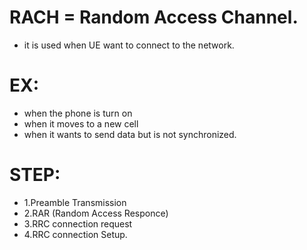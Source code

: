 # RACH = Random Access Channel.
- it is used when UE want to connect to the network.

# EX: 
   - when the phone is turn on
   - when it moves to a new cell
   - when it wants to send data but is not synchronized.

# STEP:
   - 1.Preamble Transmission
   - 2.RAR (Random Access Responce)
   - 3.RRC connection request
   - 4.RRC connection Setup.
